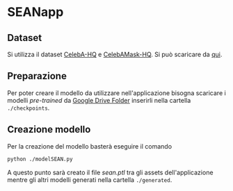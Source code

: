 # SEANapp

## Dataset

Si utilizza il dataset [CelebA-HQ](https://github.com/tkarras/progressive_growing_of_gans) e [CelebAMask-HQ](https://github.com/switchablenorms/CelebAMask-HQ).
Si può scaricare da [qui](https://drive.google.com/file/d/1TKhN9kDvJEcpbIarwsd1_fsTR2vGx6LC/view?usp=sharing). 

## Preparazione

Per poter creare il modello da utilizzare nell'applicazione bisogna scaricare i modelli *pre-trained* da [Google Drive Folder](https://drive.google.com/file/d/1UMgKGdVqlulfgOBV4Z0ajEwPdgt3_EDK/view?usp=sharing) inserirli nella cartella `./checkpoints`.

## Creazione modello

Per la creazione del modello basterà eseguire il comando 

```bash
python ./modelSEAN.py
```

A questo punto sarà creato il file *sean.ptl* tra gli assets dell'applicazione mentre gli altri modelli generati nella cartella `./generated`.
